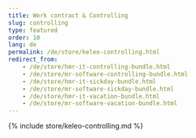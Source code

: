 ```yaml
---
title: Work contract & Controlling
slug: controlling
type: featured
order: 10
lang: de
permalink: /de/store/keleo-controlling.html
redirect_from:
    - /de/store/hmr-it-controlling-bundle.html
    - /de/store/mr-software-controlling-bundle.html
    - /de/store/hmr-it-sickday-bundle.html
    - /de/store/mr-software-sickday-bundle.html
    - /de/store/hmr-it-vacation-bundle.html
    - /de/store/mr-software-vacation-bundle.html
---
```


{% include store/keleo-controlling.md %}
 
